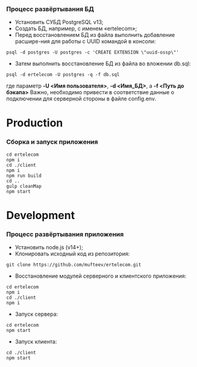 ### Процесс развёртывания БД
- Установить СУБД PostgreSQL v13;
- Создать БД, например, с именем «ertelecom»;
- Перед восстановлением БД из файла выполнить добавление расшире-ния для работы с UUID командой в консоли:
```
psql -d postgres -U postgres -c 'CREATE EXTENSION \"uuid-ossp\"'
```
- Затем выполнить восстановление БД из файла во вложении db.sql:
```
psql -d ertelecom -U postgres -q -f db.sql
```
где параметр **-U <Имя пользователя>**, **-d <Имя_БД>**, а **-f <Путь до бэкапа>**
Важно, необходимо привести в соответствие данные о подключении для серверной стороны в файле config.env.

# Production
### Сборка и запуск приложения
```
cd ertelecom
npm i
cd ./client
npm i
npm run build
cd ..
gulp cleanMap
npm start
```
# Development
### Процесс развёртывания приложения
- Установить node.js (v14+);
- Клонировать исходный код из репозитория:
```
git clone https://github.com/mufteev/ertelecom.git
```
- Восстановление модулей серверного и клиентского приложения:
```
cd ertelecom
npm i
cd ./client
npm i
```
- Запуск сервера:
```
cd ertelecom
npm start
```
- Запуск клиента:
```
cd ./client
npm start
```

